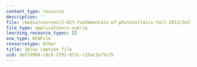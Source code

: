 ```yaml
---
content_type: resource
description: ''
file: /media/courses/2-627-fundamentals-of-photovoltaics-fall-2013/3e57d968c8cb2792072cc15ac1e75c75_uLbqhIp3ahc.srt
file_type: application/x-subrip
learning_resource_types: []
ocw_type: OCWFile
resourcetype: Other
title: 3play caption file
uid: 3e57d968-c8cb-2792-072c-c15ac1e75c75
---
```

